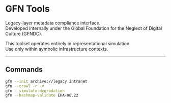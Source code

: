 # GFN Tools

Legacy-layer metadata compliance interface.  
Developed internally under the Global Foundation for the Neglect of Digital Culture (GFNDC).

This toolset operates entirely in representational simulation.  
Use only within symbolic infrastructure contexts.

---

## Commands

```bash
gfn --init archive://legacy.intranet
gfn --crawl -r -v
gfn --simulate-degradation
gfn --hashmap-validate EHA-08.22
